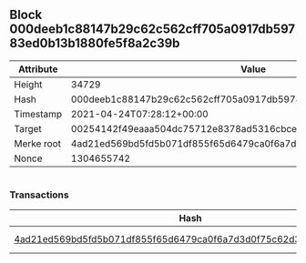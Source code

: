 ## Block 000deeb1c88147b29c62c562cff705a0917db59783ed0b13b1880fe5f8a2c39b

Attribute | Value
--- | ---
Height | 34729
Hash | 000deeb1c88147b29c62c562cff705a0917db59783ed0b13b1880fe5f8a2c39b
Timestamp | 2021-04-24T07:28:12+00:00
Target | 00254142f49eaaa504dc75712e8378ad5316cbcead634704b3734b6271167cc4
Merke root | 4ad21ed569bd5fd5b071df855f65d6479ca0f6a7d3d0f75c62d3ad37e40ee9aa
Nonce | 1304655742

```

```

### Transactions

Hash | Amount
--- | ---
[4ad21ed569bd5fd5b071df855f65d6479ca0f6a7d3d0f75c62d3ad37e40ee9aa](4ad21ed569bd5fd5b071df855f65d6479ca0f6a7d3d0f75c62d3ad37e40ee9aa.md) | 10.00000000 SKEPTI 

